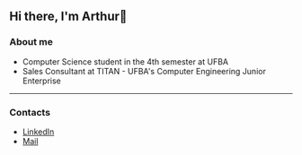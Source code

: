 ## Hi there, I'm Arthur👋

### About me  

  - Computer Science student in the 4th semester at UFBA
  - Sales Consultant at TITAN - UFBA's Computer Engineering Junior Enterprise

---

### Contacts  
- [LinkedIn](https://www.linkedin.com/in/arthurscorreia/)  
- [Mail](arthurcorreia2703@gmail.com)
